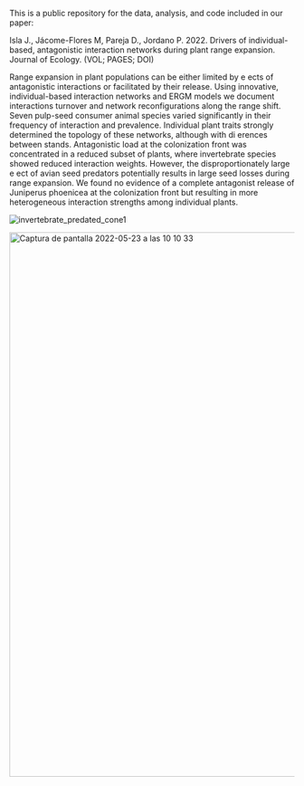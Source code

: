 This is a public repository for the data, analysis, and code included in our paper:

Isla J., Jácome-Flores M, Pareja D., Jordano P. 2022. Drivers of individual-based, antagonistic interaction networks during plant range expansion. 
Journal of Ecology. (VOL; PAGES; DOI)

Range expansion in plant populations can be either limited by e ects of antagonistic interactions
or facilitated by their release. Using innovative, individual-based interaction networks and ERGM
models we document interactions turnover and network reconfigurations along the range shift.
Seven pulp-seed consumer animal species varied significantly in their frequency of interaction
and prevalence. Individual plant traits strongly determined the topology of these networks,
although with di erences between stands. Antagonistic load at the colonization front was
concentrated in a reduced subset of plants, where invertebrate species showed reduced
interaction weights. However, the disproportionately large e ect of avian seed predators
potentially results in large seed losses during range expansion. We found no evidence of a
complete antagonist release of Juniperus phoenicea at the colonization front but resulting in more
heterogeneous interaction strengths among individual plants.


![invertebrate_predated_cone1](https://user-images.githubusercontent.com/44876290/169773905-d0178586-f151-49ab-ac45-25cf280b7bd6.jpg)

<img width="962" alt="Captura de pantalla 2022-05-23 a las 10 10 33" src="https://user-images.githubusercontent.com/44876290/169773879-b137a4e7-f697-47dd-a65e-65380d8f7d0f.png">

